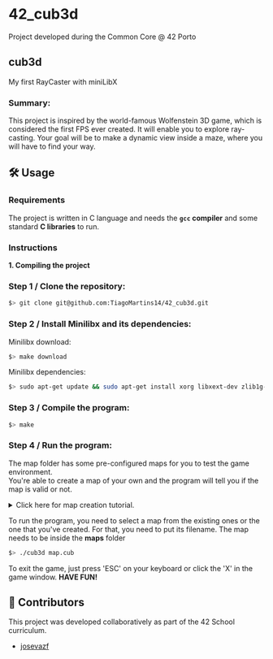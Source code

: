 # 42_cub3d
Project developed during the Common Core @ 42 Porto

## cub3d
My first RayCaster with miniLibX

### Summary:
This project is inspired by the world-famous Wolfenstein 3D game, which is
considered the first FPS ever created. It will enable you to explore ray-casting. Your goal
will be to make a dynamic view inside a maze, where you will have to find your way.

## 🛠️ Usage

### Requirements

The project is written in C language and needs the **`gcc` compiler** and some standard **C libraries** to run.

### Instructions

**1. Compiling the project**<p>

### Step 1 / Clone the repository:
```bash
$> git clone git@github.com:TiagoMartins14/42_cub3d.git
```

### Step 2 / Install Minilibx and its dependencies:
Minilibx download:
```bash
$> make download
```
Minilibx dependencies:
```bash
$> sudo apt-get update && sudo apt-get install xorg libxext-dev zlib1g-dev libbsd-dev
```

### Step 3 / Compile the program:  
```bash
$> make
```

### Step 4 / Run the program:
The map folder has some pre-configured maps for you to test the game environment.  
You're able to create a map of your own and the program will tell you if the map is valid or not.  

<details>
<summary>Click here for map creation tutorial.</summary>
  
Map Rules:
There has to be a path for each wall texture
The floor and ceileing colors need to be defined in r,g,b format.
The map layout has to be the last thing on the file.
It has to be a **closed map** (walls around).
The map file extension has to be **'.cub'**.  
The map is composed by 3 elements:  
```
- '0' for empty spaces;
- '1' for walls;
- 'N', 'S', 'E' or 'W' for Player's starting position and spawning orientation;
```

Map example:
```
NO ./textures/tech_1.xpm
SO ./textures/tech_2.xpm
WE ./textures/tech_3.xpm
EA ./textures/tech_4.xpm

F 95,95,95
C 50,50,50

        1111111111111111111111111
        1000000000110000000000001
        1011000001110000000000001
        1001000000000000000000001
111111111011000001110000000000001
100000000011000001110111100111111
11110111111111011100000010001
11110111111111011101010010001
11000000110101011100000010001
10000000000000001100000010001
10000000000000001101010010001
11000001110101011111011110N0111
11110111 1110101 101111010001
11111111 1111111 111111111111
```
</details>

To run the program, you need to select a map from the existing ones or the one that you've created. For that, you need to put its filename. The map needs to be inside the **maps** folder  
  
```bash
$> ./cub3d map.cub
```

To exit the game, just press 'ESC' on your keyboard or click the 'X' in the game window. **HAVE FUN!**

## 👥 Contributors
This project was developed collaboratively as part of the 42 School curriculum.

- [josevazf](https://github.com/josevazf)
